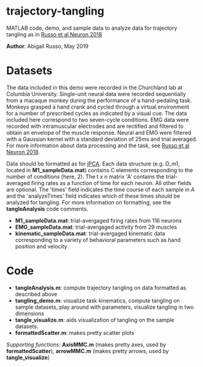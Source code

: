 # trajectory-tangling
MATLAB code, demo, and sample data to analyze data for trajectory tangling as in [Russo et al Neuron 2018](https://www.sciencedirect.com/science/article/pii/S0896627318300072?via%3Dihub)

**Author**: Abigail Russo, May 2019

# Datasets
The data included in this demo were recorded in the Churchland lab at Columbia University. Single-unit neural data were recorded sequentially from a macaque monkey during the performance of a hand-pedaling task.  Monkeys grasped a hand crank and cycled through a virtual environment for a number of prescribed cycles as indicated by a visual cue. The data included here correspond to two seven-cycle conditions. EMG data were recorded with intramuscular electrodes and are rectified and filtered to obtain an envelope of the muscle response. Neural and EMG were filtered with a Gaussian kernel with a standard deviation of 25ms and trial averaged. For more information about data processing and the task, see [Russo et al Neuron 2018](https://www.sciencedirect.com/science/article/pii/S0896627318300072?via%3Dihub).

Data should be formatted as for [jPCA](https://www.dropbox.com/sh/2q3m5fqfscwf95j/AAC3WV90hHdBgz0Np4RAKJpYa?dl=0&preview=NOTES.pdf). Each data structure (e.g. D_m1, located in **M1_sampleData.mat**) contains C elements corresponding to the number of conditions (here, 2). The t x n matrix 'A' contains the trial-averaged firing rates as a function of time for each neuron. All other fields are optional. The 'times' field indicates the time course of each sample in A and the 'analyzeTimes' field indicates which of these times should be analyzed for tangling. For more information on formatting, see the **tangleAnalysis** code comments.

* **M1_sampleData.mat**: trial-avergaged firing rates from 116 neurons
* **EMG_sampleData.mat**: trial-avergaged activity from 29 muscles
* **kinematic_sampleData.mat**: trial-avergaged kinematic data corresponding to a variety of behavioral parameters such as hand position and velocity 

# Code

* **tangleAnalysis.m**: compute trajectory tangling on data formatted as described above
* **tangling_demo.m**: visualize task kinematics, compute tangling on sample datasets, play around with parameters, visualize tangling in two dimensions
* **tangle_visualize.m**: aids visualization of tangling on the sample datasets. 
* **formattedScatter.m**: makes pretty scatter plots

*Supporting functions*: **AxisMMC.m** (makes pretty axes, used by **formattedScatter**), **arrowMMC.m** (makes pretty arrows, used by **tangle_visualize**)


